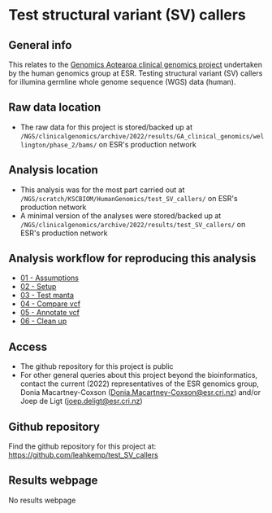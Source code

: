 # Test structural variant (SV) callers

## General info

This relates to the [Genomics Aotearoa clinical genomics project](https://www.genomics-aotearoa.org.nz/our-work/completed-projects/clinical-genomics) undertaken by the human genomics group at ESR. Testing structural variant (SV) callers for illumina germline whole genome sequence (WGS) data (human).

## Raw data location

- The raw data for this project is stored/backed up at `/NGS/clinicalgenomics/archive/2022/results/GA_clinical_genomics/wellington/phase_2/bams/` on ESR's production network

## Analysis location

- This analysis was for the most part carried out at `/NGS/scratch/KSCBIOM/HumanGenomics/test_SV_callers/` on ESR's production network
- A minimal version of the analyses were stored/backed up at `/NGS/clinicalgenomics/archive/2022/results/test_SV_callers/` on ESR's production network

## Analysis workflow for reproducing this analysis

- [01 - Assumptions](https://github.com/leahkemp/test_SV_callers/blob/main/docs/analysis_docs/01_assumptions.md)
- [02 - Setup](https://github.com/leahkemp/test_SV_callers/blob/main/docs/analysis_docs/02_setup.md)
- [03 - Test manta](https://github.com/leahkemp/test_SV_callers/blob/main/docs/analysis_docs/03_test_manta.md)
- [04 - Compare vcf](https://github.com/leahkemp/test_SV_callers/blob/main/docs/analysis_docs/04_compare_vcf.md)
- [05 - Annotate vcf](https://github.com/leahkemp/test_SV_callers/blob/main/docs/analysis_docs/05_annotate_vcf.md)
- [06 - Clean up](https://github.com/leahkemp/test_SV_callers/blob/main/docs/analysis_docs/06_cleanup.md)

## Access

- The github repository for this project is public
- For other general queries about this project beyond the bioinformatics, contact the current (2022) representatives of the ESR genomics group, Donia Macartney-Coxson (Donia.Macartney-Coxson@esr.cri.nz) and/or Joep de Ligt (joep.deligt@esr.cri.nz)

## Github repository

Find the github repository for this project at: https://github.com/leahkemp/test_SV_callers

## Results webpage

No results webpage
